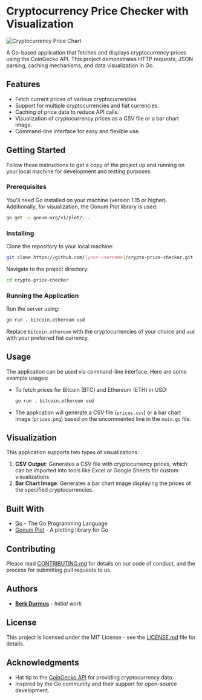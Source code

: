 
# Cryptocurrency Price Checker with Visualization

![Cryptocurrency Price Chart](https://files.oaiusercontent.com/file-3b3DByS36q4f1jDyWUZ5lJc5?se=2023-11-17T23%3A49%3A23Z&sp=r&sv=2021-08-06&sr=b&rscc=max-age%3D31536000%2C%20immutable&rscd=attachment%3B%20filename%3D60a73db7-098f-4c13-af0f-8edea629f4b8.webp&sig=iNzzdxM/JsLKtKasRFRVMPoBU/F5Msgx0Sj3laQkIhE%3D)

A Go-based application that fetches and displays cryptocurrency prices using the CoinGecko API. This project demonstrates HTTP requests, JSON parsing, caching mechanisms, and data visualization in Go.

## Features

- Fetch current prices of various cryptocurrencies.
- Support for multiple cryptocurrencies and fiat currencies.
- Caching of price data to reduce API calls.
- Visualization of cryptocurrency prices as a CSV file or a bar chart image.
- Command-line interface for easy and flexible use.

## Getting Started

Follow these instructions to get a copy of the project up and running on your local machine for development and testing purposes.

### Prerequisites

You'll need Go installed on your machine (version 1.15 or higher). Additionally, for visualization, the Gonum Plot library is used:

```bash
go get -u gonum.org/v1/plot/...
```

### Installing

Clone the repository to your local machine:

```bash
git clone https://github.com/[your-username]/crypto-price-checker.git
```

Navigate to the project directory:

```bash
cd crypto-price-checker
```

### Running the Application

Run the server using:

```bash
go run . bitcoin,ethereum usd
```

Replace `bitcoin,ethereum` with the cryptocurrencies of your choice and `usd` with your preferred fiat currency.

## Usage

The application can be used via command-line interface. Here are some example usages:

- To fetch prices for Bitcoin (BTC) and Ethereum (ETH) in USD:
  
  ```bash
  go run . bitcoin,ethereum usd
  ```

- The application will generate a CSV file (`prices.csv`) or a bar chart image (`prices.png`) based on the uncommented line in the `main.go` file.

## Visualization

This application supports two types of visualizations:

1. **CSV Output**: Generates a CSV file with cryptocurrency prices, which can be imported into tools like Excel or Google Sheets for custom visualizations.
2. **Bar Chart Image**: Generates a bar chart image displaying the prices of the specified cryptocurrencies.

## Built With

- [Go](https://golang.org/) - The Go Programming Language
- [Gonum Plot](https://gonum.org/v1/plot) - A plotting library for Go

## Contributing

Please read [CONTRIBUTING.md](https://github.com/[berkdurmus]/crypto-price-checker/CONTRIBUTING.md) for details on our code of conduct, and the process for submitting pull requests to us.

## Authors

- **[Berk Durmus](https://github.com/[berkdurmus])** - *Initial work*

## License

This project is licensed under the MIT License - see the [LICENSE.md](LICENSE.md) file for details.

## Acknowledgments

- Hat tip to the [CoinGecko API](https://www.coingecko.com/en/api) for providing cryptocurrency data.
- Inspired by the Go community and their support for open-source development.

